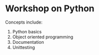 # Workshop on Python 
Concepts include:

1. Python basics
2. Object oriented programming
3. Documentation
4. Unittesting

